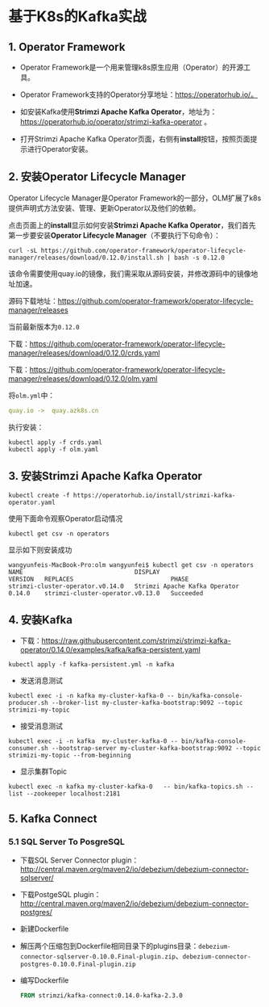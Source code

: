 # 基于K8s的Kafka实战

## 1. Operator Framework

- Operator Framework是一个用来管理k8s原生应用（Operator）的开源工具。

- Operator Framework支持的Operator分享地址：https://operatorhub.io/。

- 如安装Kafka使用**Strimzi Apache Kafka Operator**，地址为：https://operatorhub.io/operator/strimzi-kafka-operator 。

- 打开Strimzi Apache Kafka Operator页面，右侧有**install**按钮，按照页面提示进行Operator安装。

## 2. 安装Operator Lifecycle Manager

Operator Lifecycle Manager是Operator Framework的一部分，OLM扩展了k8s提供声明式方法安装、管理、更新Operator以及他们的依赖。

点击页面上的**install**显示如何安装**Strimzi Apache Kafka Operator**，我们首先第一步要安装**Operator Lifecycle Manager**（不要执行下句命令）：

```shell
curl -sL https://github.com/operator-framework/operator-lifecycle-manager/releases/download/0.12.0/install.sh | bash -s 0.12.0
```

该命令需要使用quay.io的镜像，我们需采取从源码安装，并修改源码中的镜像地址加速。

源码下载地址：https://github.com/operator-framework/operator-lifecycle-manager/releases

当前最新版本为`0.12.0`

下载：https://github.com/operator-framework/operator-lifecycle-manager/releases/download/0.12.0/crds.yaml

下载：https://github.com/operator-framework/operator-lifecycle-manager/releases/download/0.12.0/olm.yaml

将`olm.yml`中：

```yaml
quay.io ->  quay.azk8s.cn
```

执行安装：

```shell
kubectl apply -f crds.yaml
kubectl apply -f olm.yaml
```

## 3. 安装Strimzi Apache Kafka Operator

```shell
kubectl create -f https://operatorhub.io/install/strimzi-kafka-operator.yaml
```

使用下面命令观察Operator启动情况

```shell
kubectl get csv -n operators
```

显示如下则安装成功

```
wangyunfeis-MacBook-Pro:olm wangyunfei$ kubectl get csv -n operators
NAME                               DISPLAY                         VERSION   REPLACES                           PHASE
strimzi-cluster-operator.v0.14.0   Strimzi Apache Kafka Operator   0.14.0    strimzi-cluster-operator.v0.13.0   Succeeded
```

## 4. 安装Kafka

- 下载：https://raw.githubusercontent.com/strimzi/strimzi-kafka-operator/0.14.0/examples/kafka/kafka-persistent.yaml

```shell
kubectl apply -f kafka-persistent.yml -n kafka 
```

- 发送消息测试

```shell
kubectl exec -i -n kafka my-cluster-kafka-0 -- bin/kafka-console-producer.sh --broker-list my-cluster-kafka-bootstrap:9092 --topic strimizi-my-topic
```

- 接受消息测试

```shell
kubectl exec -i -n kafka  my-cluster-kafka-0 -- bin/kafka-console-consumer.sh --bootstrap-server my-cluster-kafka-bootstrap:9092 --topic strimizi-my-topic --from-beginning
```

- 显示集群Topic

```shell
kubectl exec -n kafka my-cluster-kafka-0   -- bin/kafka-topics.sh --list --zookeeper localhost:2181
```

## 5. Kafka Connect

### 5.1 SQL Server To PosgreSQL

- 下载SQL Server Connector plugin：http://central.maven.org/maven2/io/debezium/debezium-connector-sqlserver/

- 下载PostgeSQL plugin：http://central.maven.org/maven2/io/debezium/debezium-connector-postgres/

- 新建Dockerfile

- 解压两个压缩包到Dockerfile相同目录下的plugins目录：`debezium-connector-sqlserver-0.10.0.Final-plugin.zip`、`debezium-connector-postgres-0.10.0.Final-plugin.zip`

- 编写Dockerfile

  ```dockerfile
  FROM strimzi/kafka-connect:0.14.0-kafka-2.3.0
  ```

  

  

